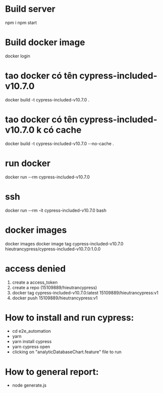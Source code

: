 # Build server

npm i
npm start

# Build docker image

docker login

# tao docker có tên cypress-included-v10.7.0

docker build -t cypress-included-v10.7.0 .

# tao docker có tên cypress-included-v10.7.0 k có cache

docker build -t cypress-included-v10.7.0 --no-cache .

# run docker

docker run --rm cypress-included-v10.7.0

# ssh

docker run --rm -it cypress-included-v10.7.0 bash

# docker images

docker images
docker image tag cypress-included-v10.7.0 hieutrancypress/cypress-included-v10.7.0:1.0.0

# access denied

1. create a access_token
2. create a repo (15109889/hieutrancypress)
3. docker tag cypress-included-v10.7.0:latest 15109889/hieutrancypress:v1
4. docker push 15109889/hieutrancypress:v1

# How to install and run cypress:

- cd e2e_automation
- yarn
- yarn install cypress
- yarn cypress open
- clicking on "analyticDatabaseChart.feature" file to run

# How to general report:

- node generate.js
